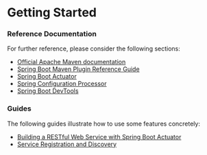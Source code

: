 # Getting Started

### Reference Documentation
For further reference, please consider the following sections:

* [Official Apache Maven documentation](https://maven.apache.org/guides/index.html)
* [Spring Boot Maven Plugin Reference Guide](https://docs.spring.io/spring-boot/docs/2.1.8.RELEASE/maven-plugin/)
* [Spring Boot Actuator](https://docs.spring.io/spring-boot/docs/2.1.8.RELEASE/reference/htmlsingle/#production-ready)
* [Spring Configuration Processor](https://docs.spring.io/spring-boot/docs/2.1.8.RELEASE/reference/htmlsingle/#configuration-metadata-annotation-processor)
* [Spring Boot DevTools](https://docs.spring.io/spring-boot/docs/2.1.8.RELEASE/reference/htmlsingle/#using-boot-devtools)

### Guides
The following guides illustrate how to use some features concretely:

* [Building a RESTful Web Service with Spring Boot Actuator](https://spring.io/guides/gs/actuator-service/)
* [Service Registration and Discovery](https://spring.io/guides/gs/service-registration-and-discovery/)

